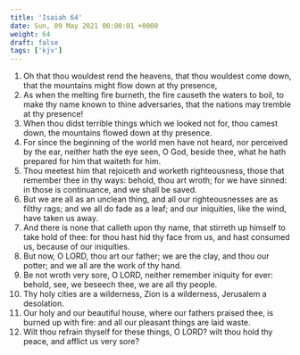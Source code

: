 ```yaml
---
title: 'Isaiah 64'
date: Sun, 09 May 2021 00:00:01 +0000
weight: 64
draft: false
tags: ['kjv'] 
---
```


1. Oh that thou wouldest rend the heavens, that thou wouldest come down, that the mountains might flow down at thy presence,
2. As when the melting fire burneth, the fire causeth the waters to boil, to make thy name known to thine adversaries, that the nations may tremble at thy presence!
3. When thou didst terrible things which we looked not for, thou camest down, the mountains flowed down at thy presence.
4. For since the beginning of the world men have not heard, nor perceived by the ear, neither hath the eye seen, O God, beside thee, what he hath prepared for him that waiteth for him.
5. Thou meetest him that rejoiceth and worketh righteousness, those that remember thee in thy ways: behold, thou art wroth; for we have sinned: in those is continuance, and we shall be saved.
6. But we are all as an unclean thing, and all our righteousnesses are as filthy rags; and we all do fade as a leaf; and our iniquities, like the wind, have taken us away.
7. And there is none that calleth upon thy name, that stirreth up himself to take hold of thee: for thou hast hid thy face from us, and hast consumed us, because of our iniquities.
8. But now, O LORD, thou art our father; we are the clay, and thou our potter; and we all are the work of thy hand.
9. Be not wroth very sore, O LORD, neither remember iniquity for ever: behold, see, we beseech thee, we are all thy people.
10. Thy holy cities are a wilderness, Zion is a wilderness, Jerusalem a desolation.
11. Our holy and our beautiful house, where our fathers praised thee, is burned up with fire: and all our pleasant things are laid waste.
12. Wilt thou refrain thyself for these things, O LORD? wilt thou hold thy peace, and afflict us very sore?
